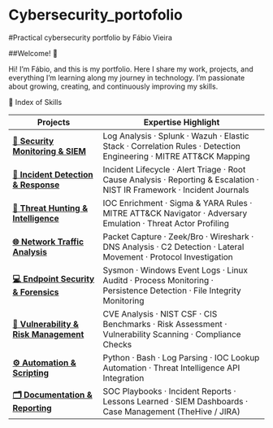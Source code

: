 # Cybersecurity_portofolio
#Practical cybersecurity portfolio by Fábio Vieira

##Welcome! 👋

Hi! I’m Fábio, and this is my portfolio.
Here I share my work, projects, and everything I’m learning along my journey in technology.
I’m passionate about growing, creating, and continuously improving my skills.

 🧩 Index of Skills

| Projects | Expertise Highlight |
|-----------|---------------------|
| [**🧩 Security Monitoring & SIEM**](siem/) | Log Analysis · Splunk · Wazuh · Elastic Stack · Correlation Rules · Detection Engineering · MITRE ATT&CK Mapping |
| [**🚨 Incident Detection & Response**](incidents/) | Incident Lifecycle · Alert Triage · Root Cause Analysis · Reporting & Escalation · NIST IR Framework · Incident Journals |
| [**🎯 Threat Hunting & Intelligence**](threat-hunting/) | IOC Enrichment · Sigma & YARA Rules · MITRE ATT&CK Navigator · Adversary Emulation · Threat Actor Profiling |
| [**🌐 Network Traffic Analysis**](network-analysis/) | Packet Capture · Zeek/Bro · Wireshark · DNS Analysis · C2 Detection · Lateral Movement · Protocol Investigation |
| [**💻 Endpoint Security & Forensics**](endpoint/) | Sysmon · Windows Event Logs · Linux Auditd · Process Monitoring · Persistence Detection · File Integrity Monitoring |
| [**🧱 Vulnerability & Risk Management**](vulnerability-management/) | CVE Analysis · NIST CSF · CIS Benchmarks · Risk Assessment · Vulnerability Scanning · Compliance Checks |
| [**⚙️ Automation & Scripting**](automation/) | Python · Bash · Log Parsing · IOC Lookup Automation · Threat Intelligence API Integration |
| [**🗂️ Documentation & Reporting**](reports/) | SOC Playbooks · Incident Reports · Lessons Learned · SIEM Dashboards · Case Management (TheHive / JIRA) |

